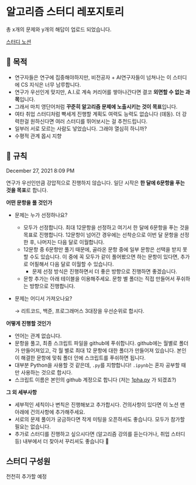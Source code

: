 # 알고리즘 스터디 레포지토리

총 x개의 문제와 y개의 해답이 업로드 되었습니다.

[스터디 노션](https://carnation-dimple-94f.notion.site/Python-Algorithm-Study-704dc9b5686644d0b9088c61ac621b46)

## 🎁 목적
- 연구자들은 연구에 집중해야하지만, 비전공자 + AI연구자들이 넘쳐나는 이 스터디에 CS 지식은 너무 남루합니다.
- 연구가 우선인게 맞지만, A.I.로 계속 커리어를 쌓아나간다면 결코 **외면할 수 없는 과목**입니다.
- 그래서 마치 영단어처럼 **꾸준히 알고리즘 문제에 노출시키는 것이 목표**입니다.
- 여타 취업 스터디처럼 빡세게 진행할 계획도 여력도 능력도 없습니다 (뎨동). 더 강력한걸 원하신다면 여러 스터디를 뛰어보시는 걸 추천드립니다.
- 일부러 서로 모르는 사람도 넣었습니다. 그래야 열심히 하니까?
- 수평적 관계 몹시 지향

## 💎 규칙
December 27, 2021 8:09 PM 

연구가 우선인만큼 강압적으로 진행하지 않습니다. 일단 시작은 **한 달에 6문항을 푸는 것을 목표**로 합니다.

**어떤 문항을 풀 것인가**

- 문제는 누가 선정하나요?
    - 모두가 선정합니다. 최대 12문항을 선정하고 여기서 한 달에 6문항을 푸는 것을 목표로 진행합니다. 12문항이 넘어간 경우에는 선착순으로 이번 달 문항을 선정한 후, 나머지는 다음 달로 이월합니다.
    - 12문항 중 6문항만 풀기 때문에, 골라온 문항 중에 일부 문항은 선택을 받지 못할 수도 있습니다. 이 중에 꼭 모두가 같이 풀어봤으면 하는 문항이 있다면, 추가로 어필해서 다음 달로 이월할 수 있습니다.
        - 문제 선정 방식은 진행하면서 더 좋은 방향으로 진행하면 좋겠습니다.
    - 문항 추가는 아래 테이블을 이용해주세요. 문항 별 폴더는 직접 만들어서 푸쉬하는 방향으로 진행합니다.
- 문제는 어디서 가져오나요?
    
    → 리트코드, 백준, 프로그래머스 3대장을 우선순위로 합시다.
    

**어떻게 진행할 것인가**

- 언어는 관계 없습니다.
- 문항을 풀고, 최종 스크립트 파일을 github에 푸쉬합니다. github에는 월별로 폴더가 만들어져있고, 각 월 별로 최대 12 문항에 대한 폴더가 만들어져 있습니다. 본인이 해결한 문항에 맞춰 폴더 안에 스크립트를 푸쉬하면 됩니다.
- 대부분 Python을 사용할 것 같은데, `.py`를 지향합니다! `.ipynb`는 혼자 공부할 때만 사용하는 것으로 합시다.
- 스크립트 이름은 본인의 github 계정으로 합니다 (저는 [1pha.py](http://1pha.py) 가 되겠죠?)

**그 외 세부사항**

- 세부적인 세칙이나 변칙은 진행해보고 추가합시다. 건의사항이 있다면 이 노션 맨 아래에 건의사항에 추가해주세요.
- 서로의 문제 풀이가 궁금하다면 작게 미팅을 오픈하셔도 좋습니다. 모두가 참가할 필요는 없습니다.
- 추가로 스터디를 진행하고 싶으시다면 (알고리즘 강의를 듣는다거나, 취업 스터디 등) 내부에서 더 찾아서 꾸리셔도 좋습니다 🙂

## 스터디 구성원
천천히 추가할 예정
